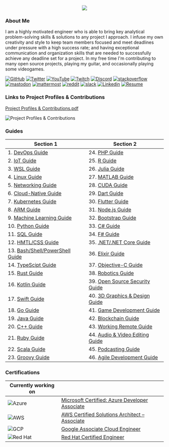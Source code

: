 <h1 align="center">
 <img src="https://user-images.githubusercontent.com/45159366/81243342-6c350f00-8fc4-11ea-9037-9cbe0f7bf3ff.png">
</h1>

### About Me
I am a highly motivated engineer who is able to bring key analytical problem-solving skills & solutions to any project I approach. I infuse my own creativity and style to keep team members focused and meet deadlines under pressure with a high success rate; and having exceptional communication and organization skills that are needed to successfully achieve any deadline set for a project. In my free time I'm contributing to many open source projects, playing my guitar, and occasionally playing some videogames.

[![GitHub](https://user-images.githubusercontent.com/45159366/94374332-67cad900-00c0-11eb-953d-8727aae8031d.png)](https://github.com/mikeroyal)
[![Twitter](https://user-images.githubusercontent.com/45159366/85327986-bdba3000-b484-11ea-87f0-20be14e54852.png)](https://twitter.com/Miker256)
[![YouTube](https://user-images.githubusercontent.com/45159366/95527913-81570500-098b-11eb-9d12-7601543de4aa.png)]()
[![Twitch](https://user-images.githubusercontent.com/45159366/95504868-3ecd0280-0962-11eb-8ec2-a6c84182fb3e.png)](https://www.twitch.tv/r0yal_games)
[![Discord](https://user-images.githubusercontent.com/45159366/95692912-13564c00-0bde-11eb-843c-a55c4105a4d3.png)]()
[![stackoverflow](https://user-images.githubusercontent.com/45159366/99306249-c7fd1200-2809-11eb-9a9b-c874387bfcf6.png)]()
[![mastodon](https://user-images.githubusercontent.com/45159366/99155275-496a6e00-266b-11eb-96bd-72eeb9577f24.png)]()
[![mattermost](https://user-images.githubusercontent.com/45159366/99155272-45d6e700-266b-11eb-8127-8714c8055728.png)]()
[![reddit](https://user-images.githubusercontent.com/45159366/99155278-4bccc800-266b-11eb-9316-ca6924a51b2f.png)]()
[![slack](https://user-images.githubusercontent.com/45159366/99155280-4cfdf500-266b-11eb-9f67-6479fe5c8e96.png)]()
[![Linkedin](https://user-images.githubusercontent.com/45159366/85327989-beeb5d00-b484-11ea-9996-d6042a365e34.png)](https://www.linkedin.com/in/michael-royal-b923b4134/)
[![Resume](https://user-images.githubusercontent.com/45159366/85609897-5e3a5c80-b60b-11ea-94d4-751c7385e80a.png)](https://github.com/mikeroyal/mikeroyal.github.io/files/5549564/Michael_Royal_Resume.pdf)

### Links to Project Profiles & Contributions

[Project Profiles & Contributions.pdf](https://github.com/mikeroyal/mikeroyal.github.io/files/4875593/Links.to.Project.Contributions.pdf)

![Project Profiles & Contributions](https://user-images.githubusercontent.com/45159366/86542054-ed2a5d00-bec6-11ea-875e-9909383fe64c.png)

### Guides

| Section 1 | Section 2 |
| --------------- | --------------- | 
| 1. [DevOps Guide](https://github.com/mikeroyal/DevOps-Guide)| 24. [PHP Guide](https://github.com/mikeroyal/PHP-Guide)|
| 2. [IoT Guide](https://github.com/mikeroyal/IoT-Guide)| 25. [R Guide](https://github.com/mikeroyal/R-Guide)|
| 3. [WSL Guide](https://github.com/mikeroyal/WSL-Guide)| 26. [Julia Guide](https://github.com/mikeroyal/Julia_lang-Guide)|
| 4. [Linux Guide](https://github.com/mikeroyal/Linux-Guide)| 27. [MATLAB Guide](https://github.com/mikeroyal/MATLAB-Guide)|
| 5. [Networking Guide](https://github.com/mikeroyal/Networking-Guide)| 28. [CUDA Guide](https://github.com/mikeroyal/CUDA-Guide)|
| 6. [Cloud-Native Guide](https://github.com/mikeroyal/Cloud-Native-Guide)| 29. [Dart Guide](https://github.com/mikeroyal/Dart-Guide)|
| 7. [Kubernetes Guide](https://github.com/mikeroyal/Kubernetes-Guide) | 30. [Flutter Guide](https://github.com/mikeroyal/Flutter-Guide)| 
| 8. [ARM Guide](https://github.com/mikeroyal/ARM-Guide) | 31. [Node.js Guide](https://github.com/mikeroyal/Node.js-Guide)|
| 9. [Machine Learning Guide](https://github.com/mikeroyal/Machine-Learning-Guide)| 32. [Bootstrap Guide](https://github.com/mikeroyal/Bootstrap-Guide)|
| 10. [Python Guide](https://github.com/mikeroyal/Python-Guide)| 33.  [C# Guide](https://github.com/mikeroyal/C-Sharp-Guide)|
| 11. [SQL Guide](https://github.com/mikeroyal/SQL-Guide)| 34. [F# Guide](https://github.com/mikeroyal/F-Sharp-Guide)|
| 12. [HMTL/CSS Guide](https://github.com/mikeroyal/HMTL-CSS-Guide)| 35. [.NET/.NET Core Guide](https://github.com/mikeroyal/.NET-Guide)|
| 13. [Bash/Shell/PowerShell Guide](https://github.com/mikeroyal/Bash-Shell-Powershell-Guide)| 36. [Elixir Guide](https://github.com/mikeroyal/Elixir-Guide)| 
| 14. [TypeScipt Guide](https://github.com/mikeroyal/TypeScript-Guide)| 37. [Objective-C Guide](https://github.com/mikeroyal/Objective-C-Guide)
| 15. [Rust Guide](https://github.com/mikeroyal/Rust_lang-Guide)| 38. [Robotics Guide](https://github.com/mikeroyal/Robotics-guide)|
| 16. [Kotlin Guide](https://github.com/mikeroyal/Kotlin-Guide)| 39. [Open Source Security Guide](https://github.com/mikeroyal/Open-Source-Security-Guide)|
| 17. [Swift Guide](https://github.com/mikeroyal/Swift-Guide)| 40. [3D Graphics & Design Guide](https://github.com/mikeroyal/3D-Graphics-and-Design-Guide)|
| 18. [Go Guide](https://github.com/mikeroyal/Go-Guide)| 41. [Game Development Guide](https://github.com/mikeroyal/Game-Development-Guide)|
| 19. [Java Guide](https://github.com/mikeroyal/Java-Guide)| 42. [Blockchain Guide](https://github.com/mikeroyal/Blockchain-Guide)| 
| 20. [C++ Guide](https://github.com/mikeroyal/CPP-Guide)| 43. [Working Remote Guide](https://github.com/mikeroyal/Working-Remote-Guide)|
| 21. [Ruby Guide](https://github.com/mikeroyal/Ruby-Guide)| 44. [Audio & Video Editing Guide](https://github.com/mikeroyal/Audio-and-Video-Editing-Guide)|                                                     
| 22. [Scala Guide](https://github.com/mikeroyal/Scala-Guide)  |45. [Podcasting Guide](https://github.com/mikeroyal/Podcasting-Guide)| 
| 23. [Groovy Guide](https://github.com/mikeroyal/Groovy-Guide)   | 46. [Agile Development Guide](https://github.com/mikeroyal/Agile-Guide)| 

### Certifications


| Currently working on|  |
| ------------- | --------------- | 
|![Azure](https://user-images.githubusercontent.com/45159366/95778268-9af29800-0c7c-11eb-9c47-8398b99b15c0.png)| [Microsoft Certified: Azure Developer Associate](https://docs.microsoft.com/learn/certifications/azure-developer)|
|![AWS](https://user-images.githubusercontent.com/45159366/95778274-9d54f200-0c7c-11eb-800c-a512ff446bf9.png) |[AWS Certified Solutions Architect – Associate](https://aws.amazon.com/certification/certified-solutions-architect-associate/)|
|![GCP](https://user-images.githubusercontent.com/45159366/95778276-9e861f00-0c7c-11eb-987a-e7e7e4425614.png)| [Google Associate Cloud Engineer](https://cloud.google.com/certification/cloud-engineer)|
|![Red Hat](https://user-images.githubusercontent.com/45159366/98739651-96de9680-235e-11eb-847d-21704f6192a6.png)| [Red Hat Certified Engineer](https://www.redhat.com/en/services/certification/rhce)|
